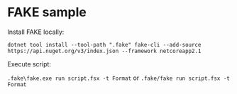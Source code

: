 # FAKE sample

Install FAKE locally:

`dotnet tool install --tool-path ".fake" fake-cli --add-source https://api.nuget.org/v3/index.json --framework netcoreapp2.1`

Execute script:

`.fake\fake.exe run script.fsx -t Format` or `.fake/fake run script.fsx -t Format`